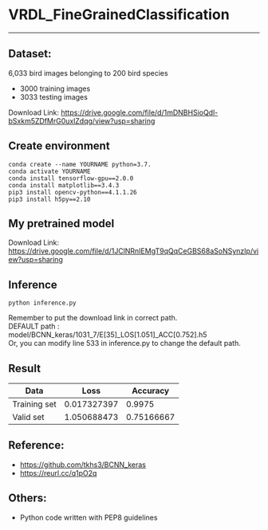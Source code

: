 # VRDL_FineGrainedClassification
---
## Dataset:
 6,033 bird images belonging to 200 bird species
 - 3000 training images
 - 3033 testing images 
 
Download Link: https://drive.google.com/file/d/1mDNBHSioQdl-bSxkm5ZDfMrG0uxlZdqg/view?usp=sharing
 
## Create environment
    conda create --name YOURNAME python=3.7.
    conda activate YOURNAME
    conda install tensorflow-gpu==2.0.0
    conda install matplotlib==3.4.3
    pip3 install opencv-python==4.1.1.26
    pip3 install h5py==2.10


## My pretrained model 

Download Link: https://drive.google.com/file/d/1JClNRnIEMgT9qQqCeGBS68aSoNSynzIp/view?usp=sharing

## Inference
    python inference.py  
    
   Remember to put the download link in correct path.  
   DEFAULT path : model/BCNN_keras/1031_7/E[35]_LOS[1.051]_ACC[0.752].h5  
   Or, you can modify line 533 in inference.py to change the default path.
   
## Result
Data      | Loss  | Accuracy | 
------------  | ----  | ---  | 
Training set   | 0.017327397 |  0.9975 | 
Valid set  | 1.050688473 |  0.75166667 |  
   
## Reference:
   - https://github.com/tkhs3/BCNN_keras
   - https://reurl.cc/q1pO2q

## Others:
 - Python code written with PEP8 guidelines
